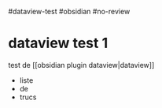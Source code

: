 #dataview-test #obsidian #no-review 
# dataview test 1
test de [[obsidian plugin dataview|dataview]]

 - liste
 - de
 - trucs